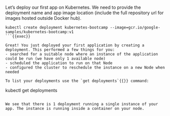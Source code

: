 Let’s deploy our first app on Kubernetes. We need to provide the deployment name and app image location (include the full repository url for images hosted outside Docker hub).

```
kubectl create deployment kubernetes-bootcamp --image=gcr.io/google-samples/kubernetes-bootcamp:v1
```{{exec}}

Great! You just deployed your first application by creating a deployment. This performed a few things for you:
- searched for a suitable node where an instance of the application could be run (we have only 1 available node)
- scheduled the application to run on that Node
- configured the cluster to reschedule the instance on a new Node when needed

To list your deployments use the `get deployments`{{}} command:

```
kubectl get deployments
```{{exec}}

We see that there is 1 deployment running a single instance of your app. The instance is running inside a container on your node.
